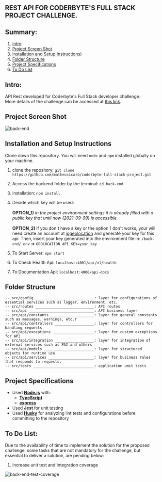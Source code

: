 ## REST API FOR CODERBYTE'S FULL STACK PROJECT CHALLENGE.

## Summary:

1. [Intro](#intro)
2. [Project Screen Shot](#project-screen-shot)
3. [Installation and Setup Instructions](#installation-and-setup-instructions))
4. [Folder Structure](#folder-structure)
5. [Project Specifications](#project-specifications)
6. [To Do List](#to-do-list)


## Intro:

API Rest developed for Coderbyte's Full Stack developer challenge. <br>
More details of the challenge can be accessed at [this link](https://github.com/matheusicaro/coderbyte-full-stack-project/tree/master).


## Project Screen Shot

![back-end](https://github.com/matheusicaro/coderbyte-full-stack-project/blob/master/data/back-end.gif)


## Installation and Setup Instructions

Clone down this repository. You will need `node` and `npm` installed globally on your machine.  

1. clone the repository: `git clone https://github.com/matheusicaro/coderbyte-full-stack-project.git`
2. Access the backend folder by the terminal: `cd back-end`
3. Installation: `npm install`
4. Decide which key will be used: <br><br>
    **OPTION_1)** *in the project environment settings it is already filled with a public key that until now (2021-09-09) is accessible.*<br><br>
    **OPTION_2)** if you don't have a key or the option 1 don't works, your will need create an account at [ipgeolocation](https://ipgeolocation.io/timezone-api.html) and generate your key for this api. Then, insert your key generated into the environment file in: `/back-end/.env` => `GEOLOCATION_API_KEY=your_key`<br>
    
5. To Start Server: `npm start`  
6. To Check Health Api: `localhost:4001/api/v1/health`
7. To Documentation Api: `localhost:4000/api-docs`  


## Folder Structure

```
-- src/config ___________________________: layer for configurations of essential services such as logger, environment, etc.
-- src/routes ___________________________: API routes
-- src/api ______________________________: API business layer
-- src/api/constants ____________________: layer for general constants such as messages, warnings, etc.r
-- src/api/controllers __________________: layer for controllers for handling requests
-- src/api/exceptions ___________________: layer for custom exceptions for API
-- src/api/integration __________________: layer for integration of external services such as PAI and others
-- src/api/models _______________________: layer for structured objects for runtime use
-- src/api/services _____________________: layer for business rules that responds to requests.
-- src/tests ____________________________: application unit tests
```  

## Project Specifications

- Used **[Node.js](https://nodejs.org/en/)** with:
    - **[TypeScript](https://www.typescriptlang.org/)**
    - **[express](https://expressjs.com/)**
- Used **[Jest](https://jestjs.io/)** for unit testing
- Used **[Husky](https://typicode.github.io/husky/#/)** for analyzing lint tests and configurations before committing to the repository

## To Do List:  

Due to the availability of time to implement the solution for the proposed challenge, some tasks that are not mandatory for the challenge, but essential to deliver a solution, are pending below:

1. Increase unit test and integration coverage

![back-end-test-coverage](https://github.com/matheusicaro/coderbyte-full-stack-project/blob/master/data/back-end-test-coverage.PNG)
